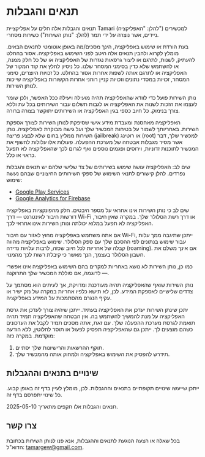 # תנאים והגבלות

תנאים והגבלות אלה חלים על אפליקציית Tamari (להלן: "האפליקציה") למכשירים ניידים, אשר נוצרה על ידי תמר (להלן: "נותן השירות") כשירות מסחרי.

בעת הורדת או שימוש באפליקציה, הינך מסכים/מה באופן אוטומטי לתנאים הבאים. מומלץ לקרוא ולהבין תנאים אלה היטב לפני השימוש באפליקציה. אסור בהחלט להעתיק, לשנות, לתרגם או ליצור גרסאות נגזרות של האפליקציה או של כל חלק ממנה, או להשתמש שלא כדין בסימני המסחר שלנו. כל ניסיון לחלץ את קוד המקור של האפליקציה או לתרגם אותה לשפות אחרות אסור בהחלט. כל זכויות היוצרים, סימני המסחר, זכויות במסדי נתונים וזכויות קניין רוחני אחרות הקשורות באפליקציה שייכות לנותן השירות.

נותן השירות פועל כדי לוודא שהאפליקציה תהיה מועילה ויעילה ככל האפשר, ולכן שומר לעצמו את הזכות לשנות את האפליקציה או לגבות תשלום עבור השירותים בכל עת וללא צורך בנימוק. כל חיוב כספי בגין האפליקציה או השירותים יתוקשר בצורה ברורה.

האפליקציה מאחסנת ומעבדת מידע אישי שסיפקת לנותן השירות לצורך אספקת השירות. באחריותך לשמור על בטיחות המכשיר שלך ועל גישה מבוקרת לאפליקציה. נותן השירות ממליץ בחום שלא לבצע פריצה (jailbreak) או רוטינג (root) למכשיר שלך, דבר אשר מסיר מגבלות אבטחה של מערכת ההפעלה. פעולות אלו עלולות לחשוף את המכשיר לתוכנות זדוניות, וירוסים ופגמים נוספים ואף לגרום לכך שהאפליקציה לא תפעל כראוי או כלל.

שים לב: האפליקציה עושה שימוש בשירותים של צד שלישי שלהם יש תנאים והגבלות נפרדים. להלן קישורים לתנאי השימוש של ספקי השירותים החיצוניים שבהם נעשה שימוש:

- [Google Play Services](https://policies.google.com/terms)
- [Google Analytics for Firebase](https://www.google.com/analytics/terms/)

שים לב כי נותן השירות אינו אחראי על מספר היבטים. חלק מהפונקציות באפליקציה דורשות חיבור לאינטרנט — דרך Wi-Fi או דרך רשת הסלולר שלך. במקרה שאין חיבור, האפליקציה לא תפעל במלוא יכולתה ונותן השירות אינו אחראי לכך.

אם אתה משתמש באפליקציה מחוץ לאזור עם חיבור Wi-Fi, ייתכן שתיגבה ממך עלות עבור שימוש בנתונים לפי ההסכם שלך עם ספק הסלולר. שימוש באפליקציה מהווה קבלה של אחריות לכל חיוב שכזה, לרבות עלויות נדידה (roaming). אם אינך משלם את חשבון הסלולר בעצמך, הנך מאשר כי קיבלת רשות לכך מהמנוי.

כמו כן, נותן השירות לא נושא באחריות למקרים בהם השימוש באפליקציה אינו אפשרי — לדוגמה, אם סוללת המכשיר שלך התרוקנה.

נותן השירות שואף שהאפליקציה תהיה מעודכנת ומדויקת, אך לעיתים הוא מסתמך על צדדים שלישיים לאספקת המידע. לכן, לא תישא כלפיו אחריות במקרה של נזק ישיר או עקיף הנגרם מהסתמכות על המידע באפליקציה.

יתכן שינתן השירות יעדכן את האפליקציה בעתיד. ייתכן שיהיה צורך לעדכן את גרסת האפליקציה על מנת להמשיך להשתמש בה. אין הבטחה שהאפליקציה תמיד תהיה תואמת לגרסת מערכת ההפעלה שלך. עם זאת, אתה מסכים תמיד לקבל את העדכונים כשהם מוצעים לך. ייתכן גם שהאפליקציה תפסיק לפעול או תוסר לחלוטין, ללא הודעה מוקדמת. במקרה כזה:

1. תוקף ההרשאות והרישיונות שלך יסתיים.
2. תידרש להפסיק את השימוש באפליקציה ולמחוק אותה מהמכשיר שלך.

## שינויים בתנאים וההגבלות

ייתכן שייעשו שינויים תקופתיים בתנאים וההגבלות. לכן, מומלץ לעיין בדף זה באופן קבוע. כל שינוי יתפרסם בדף זה.

תנאים והגבלות אלו תקפים מתאריך 2025-05-10.

## צרו קשר

בכל שאלה או הצעה הנוגעת לתנאים וההגבלות, אנא פנו לנותן השירות בכתובת הדוא"ל: [tamargew@gmail.com](mailto:tamargew@gmail.com).
